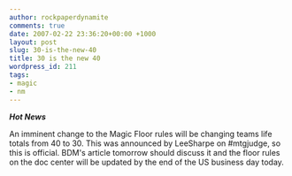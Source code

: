 ```yaml
---
author: rockpaperdynamite
comments: true
date: 2007-02-22 23:36:20+00:00 +1000
layout: post
slug: 30-is-the-new-40
title: 30 is the new 40
wordpress_id: 211
tags:
- magic
- nm
---
```


***Hot News***

An imminent change to the Magic Floor rules will be changing teams life totals from 40 to 30. This was announced by LeeSharpe on #mtgjudge, so this is official. BDM's article tomorrow should discuss it and the floor rules on the doc center will be updated by the end of the US business day today.
